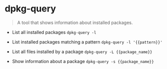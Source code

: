 # dpkg-query
> A tool that shows information about installed packages.

- List all installed packages
`dpkg-query -l`

- List installed packages matching a pattern
`dpkg-query -l '{{pattern}}'`

- List all files installed by a package
`dpkg-query -L {{package_name}}`

- Show information about a package
`dpkg-query -s {{package_name}}`
